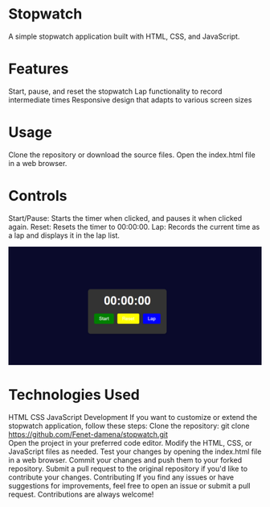 # Stopwatch

A simple stopwatch application built with HTML, CSS, and JavaScript.
# Features

Start, pause, and reset the stopwatch
Lap functionality to record intermediate times
Responsive design that adapts to various screen sizes
# Usage

Clone the repository or download the source files.
Open the index.html file in a web browser.
# Controls

Start/Pause: Starts the timer when clicked, and pauses it when clicked again.
Reset: Resets the timer to 00:00:00.
Lap: Records the current time as a lap and displays it in the lap list.

![alt text](image.png)

# Technologies Used

HTML
CSS
JavaScript
Development
If you want to customize or extend the stopwatch application, follow these steps:
Clone the repository: git clone https://github.com/Fenet-damena/stopwatch.git  
Open the project in your preferred code editor.
Modify the HTML, CSS, or JavaScript files as needed.
Test your changes by opening the index.html file in a web browser.
Commit your changes and push them to your forked repository.
Submit a pull request to the original repository if you'd like to contribute your changes.
Contributing
If you find any issues or have suggestions for improvements, feel free to open an issue or submit a pull request. Contributions are always welcome!











































